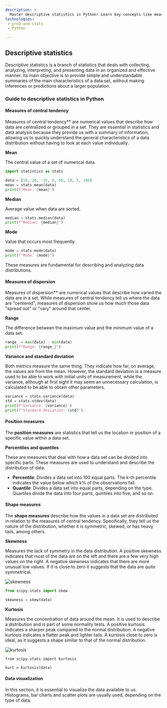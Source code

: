 ```yaml
---
description: >-
  Master descriptive statistics in Python! Learn key concepts like measures of central tendency (mean, median, mode), dispersion (range, variance, standard deviation), and data visualization techniques. Gain hands-on experience analyzing data and making informed decisions.
technologies:
 - prob-and-stats
 - Python

---
```


## Descriptive statistics

Descriptive statistics is a branch of statistics that deals with collecting, analyzing, interpreting, and presenting data in an organized and effective manner. Its main objective is to provide simple and understandable summaries of the main characteristics of a data set, without making inferences or predictions about a larger population.

### Guide to descriptive statistics in Python

#### Measures of central tendency

Measures of central tendency** are numerical values that describe how data are centralized or grouped in a set. They are essential in statistics and data analysis because they provide us with a summary of information, allowing us to quickly understand the general characteristics of a data distribution without having to look at each value individually.

**Mean**

The central value of a set of numerical data.

```py
import statistics as stats

data = [10, 20, -15, 0, 50, 10, 5, 100]
mean = stats.mean(data)
print(f"Mean: {mean}")
```

**Median**

Average value when data are sorted.

```py
median = stats.median(data)
print(f"Median: {median}")
```

**Mode**

Value that occurs most frequently.

```py
mode = stats.mode(data)
print(f"Mode: {mode}")
```

These measures are fundamental for describing and analyzing data distributions.

#### Measures of dispersion

Measures of dispersion** are numerical values that describe how varied the data are in a set. While measures of central tendency tell us where the data are "centered", measures of dispersion show us how much those data "spread out" or "vary" around that center.

**Range**

The difference between the maximum value and the minimum value of a data set.

```py
range_ = max(data) - min(data)
print(f"Range: {range_}")
```

**Variance and standard deviation**

Both metrics measure the same thing. They indicate how far, on average, the values are from the mean. However, the standard deviation is a measure used to be able to work with initial units of measurement, while the variance, although at first sight it may seem an unnecessary calculation, is calculated to be able to obtain other parameters.

```py
variance = stats.variance(data)
std = stats.stdev(data)
print(f"Variance: {variance}")
print(f"Standard deviation: {std}")
```

#### Position measures

The **position measures** are statistics that tell us the location or position of a specific value within a data set.

**Percentiles and quantiles**

These are measures that deal with how a data set can be divided into specific parts. These measures are used to understand and describe the distribution of data.

- **Percentile**: Divides a data set into 100 equal parts. The k-th percentile indicates the value below which k% of the observations fall.
- **Quantile**: Divides a data set into equal parts, depending on the type. Quartiles divide the data into four parts, quintiles into five, and so on.

#### Shape measures

The **shape measures** describe how the values in a data set are distributed in relation to the measures of central tendency. Specifically, they tell us the nature of the distribution, whether it is symmetric, skewed, or has heavy tails, among others.

**Skewness**

Measures the lack of symmetry in the data distribution. A positive skewness indicates that most of the data are on the left and there are a few very high values on the right. A negative skewness indicates that there are more unusual low values. If it is close to zero it suggests that the data are quite symmetrical.

![skewness](https://github.com/4GeeksAcademy/machine-learning-content/blob/master/assets/skewness.png?raw=true)

```py
from scipy.stats import skew

skewness = skew(data)
```

**Kurtosis**

Measures the concentration of data around the mean. It is used to describe a distribution and is part of some normality tests. A positive kurtosis indicates a sharper peak compared to the normal distribution. A negative kurtosis indicates a flatter peak and lighter tails. A kurtosis close to zero is ideal, as it suggests a shape similar to that of the normal distribution.

![kurtosis](https://github.com/4GeeksAcademy/machine-learning-content/blob/master/assets/kurtosis.png?raw=true)

```PY
from scipy.stats import kurtosis

kurt = kurtosis(data)
```

#### Data visualization

In this section, it is essential to visualize the data available to us. Histograms, bar charts and scatter plots are usually used, depending on the type of data.
